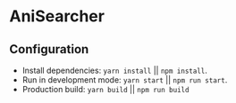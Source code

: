 # AniSearcher

## Configuration

- Install dependencies: `yarn install` || `npm install`.
- Run in development mode: `yarn start` || `npm run start`.
- Production build: `yarn build` || `npm run build`